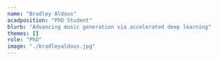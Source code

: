 ```yaml
---
name: "Bradley Aldous"
acadposition: "PhD Student"
blurb: "Advancing music generation via accelerated deep learning"
themes: []
role: "PhD"
image: "./bradleyaldous.jpg"
---
```

